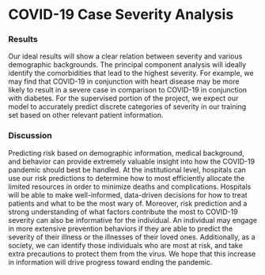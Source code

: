 # COVID-19 Case Severity Analysis

### **Results**
Our ideal results will show a clear relation between severity and various demographic backgrounds. The principal component analysis will ideally identify the comorbidities that lead to the highest severity. For example, we may find that COVID-19 in conjunction with heart disease may be more likely to result in a severe case in comparison to COVID-19 in conjunction with diabetes. For the supervised portion of the project, we expect our model to accurately predict discrete categories of severity in our training set based on other relevant patient information.

### **Discussion**
Predicting risk based on demographic information, medical background, and behavior can provide extremely valuable insight into how the COVID-19 pandemic should best be handled. At the institutional level, hospitals can use our risk predictions to determine how to most efficiently allocate the limited resources in order to minimize deaths and complications. Hospitals will be able to make well-informed, data-driven decisions for how to treat patients and what to be the most wary of. Moreover, risk prediction and a strong understanding of what factors contribute the most to COVID-19 severity can also be informative for the individual. An individual may engage in more extensive prevention behaviors if they are able to predict the severity of their illness or the illnesses of their loved ones. Additionally, as a society, we can identify those individuals who are most at risk, and take extra precautions to protect them from the virus. We hope that this increase in information will drive progress toward ending the pandemic.